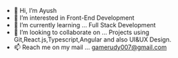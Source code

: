 - 👋 Hi, I’m Ayush
- 👀 I’m interested in Front-End Development 
- 🌱 I’m currently learning ... Full Stack Development
- 💞️ I’m looking to collaborate on ... Projects using Git,React.js,Typescript,Angular and also UI&UX Design. 
- 📫 Reach me on my mail ... gamerudy007@gmail.com

<!---
AYUSH5870/AYUSH5870 is a ✨ special ✨ repository because its `README.md` (this file) appears on your GitHub profile.
You can click the Preview link to take a look at your changes.
--->
